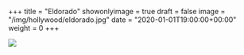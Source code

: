 +++
title = "Eldorado"
showonlyimage = true
draft = false
image = "/img/hollywood/eldorado.jpg"
date = "2020-01-01T19:00:00+00:00"
weight = 0
+++

<!--more-->
![](/img/hollywood/eldorado.jpg)
